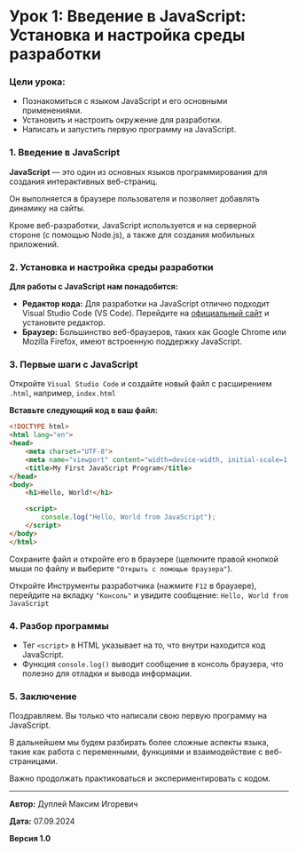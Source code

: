 # Урок 1: Введение в JavaScript: Установка и настройка среды разработки

### Цели урока:

- Познакомиться с языком JavaScript и его основными применениями.
- Установить и настроить окружение для разработки.
- Написать и запустить первую программу на JavaScript.

### 1. Введение в JavaScript

**JavaScript** — это один из основных языков программирования для создания интерактивных веб-страниц.

Он выполняется в браузере пользователя и позволяет добавлять динамику на сайты.

Кроме веб-разработки, JavaScript используется и на серверной стороне (с помощью Node.js), а также для создания мобильных приложений.

### 2. Установка и настройка среды разработки

**Для работы с JavaScript нам понадобится:**

- **Редактор кода:** Для разработки на JavaScript отлично подходит Visual Studio Code (VS Code). Перейдите на [официальный сайт](https://code.visualstudio.com/) и установите редактор.
- **Браузер:** Большинство веб-браузеров, таких как Google Chrome или Mozilla Firefox, имеют встроенную поддержку JavaScript.

### 3. Первые шаги с JavaScript

Откройте `Visual Studio Code` и создайте новый файл с расширением `.html`, например, `index.html`

**Вставьте следующий код в ваш файл:**

```html
<!DOCTYPE html>
<html lang="en">
<head>
    <meta charset="UTF-8">
    <meta name="viewport" content="width=device-width, initial-scale=1.0">
    <title>My First JavaScript Program</title>
</head>
<body>
    <h1>Hello, World!</h1>

    <script>
        console.log("Hello, World from JavaScript");
    </script>
</body>
</html>
```

Сохраните файл и откройте его в браузере (щелкните правой кнопкой мыши по файлу и выберите `"Открыть с помощью браузера"`).

Откройте Инструменты разработчика (нажмите `F12` в браузере), перейдите на вкладку `"Консоль"` и увидите сообщение: `Hello, World from JavaScript`

### 4. Разбор программы

- Тег `<script>` в HTML указывает на то, что внутри находится код JavaScript.
- Функция `console.log()` выводит сообщение в консоль браузера, что полезно для отладки и вывода информации.

### 5. Заключение

Поздравляем. Вы только что написали свою первую программу на JavaScript.

В дальнейшем мы будем разбирать более сложные аспекты языка, такие как работа с переменными, функциями и взаимодействие с веб-страницами.

Важно продолжать практиковаться и экспериментировать с кодом.

---

**Автор:** Дуплей Максим Игоревич

**Дата:** 07.09.2024

**Версия 1.0**
